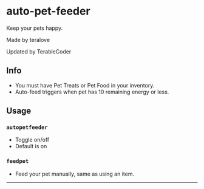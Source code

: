 # auto-pet-feeder
Keep your pets happy.

Made by teralove

Updated by TerableCoder

## Info
- You must have Pet Treats or Pet Food in your inventory.
- Auto-feed triggers when pet has 10 remaining energy or less.

## Usage
### `autopetfeeder`
- Toggle on/off
- Default is on
### `feedpet`
- Feed your pet manually, same as using an item.

---

